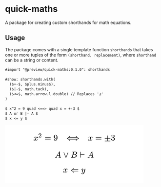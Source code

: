 # quick-maths
A package for creating custom shorthands for math equations.

## Usage
The package comes with a single template function `shorthands` that takes one or more tuples of the form `(shorthand, replacement)`, where `shorthand` can be a string or content.

```typ
#import "@preview/quick-maths:0.1.0": shorthands

#show: shorthands.with(
  ($+-$, $plus.minus$),
  ($|-$, math.tack),
  ($<=$, math.arrow.l.double) // Replaces '≤'
)

$ x^2 = 9 quad <==> quad x = +-3 $
$ A or B |- A $
$ x <= y $
```

![Result of example code.](./assets/example.svg)
